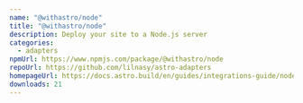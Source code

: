 ```yaml
---
name: "@withastro/node"
title: "@withastro/node"
description: Deploy your site to a Node.js server
categories:
  - adapters
npmUrl: https://www.npmjs.com/package/@withastro/node
repoUrl: https://github.com/lilnasy/astro-adapters
homepageUrl: https://docs.astro.build/en/guides/integrations-guide/node/
downloads: 21
---
```

